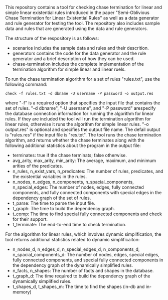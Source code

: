 This repository contains a tool for checking chase termination for linear and simple linear existential rules introduced in the paper "Semi-Oblivious Chase Termination for Linear Existential Rules" as well as a data generator and rule generator for testing the tool. The repository also includes sample data and rules that are generated using the data and rule generators.

The structure of the respository is as follows:
- scenarios includes the sample data and rules and their descrition. 
- generators contains the code for the data generator and the rule generator and a brief description of how they can be used.
- chase-termination includes the complete implementation of the termination algorithm for simple linear and linear ruels.

To run the chase termination algorithm for a set of rules "rules.txt", use the following command:

```check -f rules.txt -d dbname -U username -P password -o output.res```

where "-f" is a required option that specifies the input file that contains the set of rules. "-d dbname", "-U username", and "-P password" arespecify the database connection information for running the algorithm for linear rules. If they are included the tool will run the termination algorithm for linear rules, otherwise it runs the algorithm for simple linear rules. "-o output.res" is optional and specifies the output file name. The defail output is "rules.res" if the input file is "res.txt". The tool runs the chase termination algorithm, and returns whether the chase terminates along with the following additional statistics about the program in the output file:

- terminates: true if the chase terminats; false otherwise.
- avg_arity, max_arity, min_arity: The average, maximum, and minimum arities of the predicates.
- n_rules, n_exist_vars, n_predicates: The number of rules, predicates, and the existential variables in the rules.
- n_nodes, n_edges, n_components, n_spacial_components, n_special_edges: The number of nodes, edges, fully connected components, and fully connected components with special edges in the dependency graph of the set of rules.
- t_parse: The time to parse the input file.
- t_graph: The time to build the dependency graph.
- t_comp: The time to find special fully connected components and check for their support.
- t_terminate: The end-to-end time to check termination.

For the algorithm for linear rules, which involves dynamic simplification, the tool returns additional statistics related to dynamic simplificaiton:
- n_nodes_d, n_edges_d, n_special_edges_d, n_components_d, n_spacial_components_d: The number of nodes, edges, special edges, fully connected components, and special fully connected components in the dependency graph of the dynamically simplified rules. 
- n_facts, n_shapes: The number of facts and shapes in the database.
- t_graph_d: The time required to build the dependency graph of the dynamically simplified rules. 
- t_shapes_d, t_shapes_m: The time to find the shapes (in-db and in-memory)
